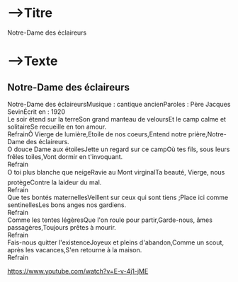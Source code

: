 

# -->Titre

Notre-Dame des éclaireurs



# -->Texte

## Notre-Dame des éclaireurs



Notre-Dame des éclaireursMusique : cantique ancienParoles : Père Jacques SevinÉcrit en : 1920<br>Le soir étend sur la terreSon grand manteau de veloursEt le camp calme et solitaireSe recueille en ton amour.<br>RefrainÔ Vierge de lumière,Etoile de nos coeurs,Entend notre prière,Notre-Dame des éclaireurs.<br>O douce Dame aux étoilesJette un regard sur ce campOù tes fils, sous leurs frêles toiles,Vont dormir en t'invoquant.<br>Refrain<br>O toi plus blanche que neigeRavie au Mont virginalTa beauté, Vierge, nous protègeContre la laideur du mal.<br>Refrain<br>Que tes bontés maternellesVeillent sur ceux qui sont tiens ;Place ici comme sentinellesLes bons anges nos gardiens.<br>Refrain<br>Comme les tentes légèresQue l'on roule pour partir,Garde-nous, âmes passagères,Toujours prêtes à mourir.<br>Refrain<br>Fais-nous quitter l'existenceJoyeux et pleins d'abandon,Comme un scout, après les vacances,S'en retourne à la maison.<br>Refrain





https://www.youtube.com/watch?v=E-v-4j1-jME

